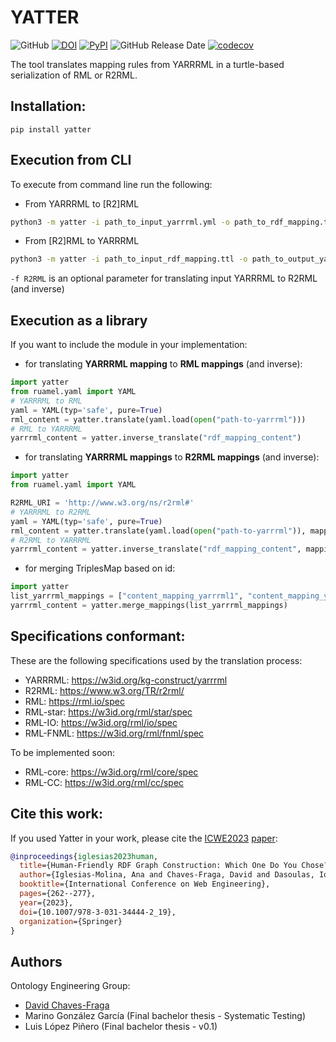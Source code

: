 # YATTER

![GitHub](https://img.shields.io/github/license/oeg-upm/yatter?style=flat)
[![DOI](https://zenodo.org/badge/DOI/10.5281/zenodo.7024501.svg)](https://doi.org/10.5281/zenodo.7024501)
[![PyPI](https://img.shields.io/pypi/v/yatter?style=flat)](https://pypi.org/project/yatter)
![GitHub Release Date](https://img.shields.io/github/release-date/oeg-upm/yatter)
[![codecov](https://codecov.io/gh/oeg-upm/yatter/branch/dev/graph/badge.svg?token=QUWCG214SG)](https://codecov.io/gh/oeg-upm/yatter)

The tool translates mapping rules from YARRRML in a turtle-based serialization of RML or R2RML.

## Installation:
```
pip install yatter
```

## Execution from CLI
To execute from command line run the following:

- From YARRRML to \[R2\]RML
```bash
python3 -m yatter -i path_to_input_yarrrml.yml -o path_to_rdf_mapping.ttl [-f R2RML]
```

- From \[R2\]RML to YARRRML 
```bash
python3 -m yatter -i path_to_input_rdf_mapping.ttl -o path_to_output_yarrrml.yml [-f R2RML]
```

`-f R2RML` is an optional parameter for translating input YARRRML to R2RML (and inverse)

## Execution as a library

If you want to include the module in your implementation:
- for translating **YARRRML mapping** to **RML mappings** (and inverse):
```python
import yatter
from ruamel.yaml import YAML
# YARRRML to RML
yaml = YAML(typ='safe', pure=True)
rml_content = yatter.translate(yaml.load(open("path-to-yarrrml")))
# RML to YARRRML
yarrrml_content = yatter.inverse_translate("rdf_mapping_content")
```
- for translating **YARRRML mappings** to **R2RML mappings** (and inverse):
```python
import yatter
from ruamel.yaml import YAML

R2RML_URI = 'http://www.w3.org/ns/r2rml#'
# YARRRML to R2RML
yaml = YAML(typ='safe', pure=True)
rml_content = yatter.translate(yaml.load(open("path-to-yarrrml")), mapping_format=R2RML_URI)
# R2RML to YARRRML
yarrrml_content = yatter.inverse_translate("rdf_mapping_content", mapping_format=R2RML_URI)
```
- for merging TriplesMap based on id:
```python
import yatter
list_yarrrml_mappings = ["content_mapping_yarrrml1", "content_mapping_yarrrml1"]
yarrrml_content = yatter.merge_mappings(list_yarrrml_mappings)
```

## Specifications conformant:

These are the following specifications used by the translation process:
- YARRRML: https://w3id.org/kg-construct/yarrrml
- R2RML: https://www.w3.org/TR/r2rml/ 
- RML: https://rml.io/spec 
- RML-star: https://w3id.org/rml/star/spec
- RML-IO: https://w3id.org/rml/io/spec
- RML-FNML: https://w3id.org/rml/fnml/spec

To be implemented soon:
- RML-core: https://w3id.org/rml/core/spec 
- RML-CC: https://w3id.org/rml/cc/spec

## Cite this work:
If you used Yatter in your work, please cite the [ICWE2023](https://icwe2023.webengineering.org/program/) [paper](http://davidchavesfraga.com/outcomes/papers/2023/iglesias2023yatter.pdf):

```bib
@inproceedings{iglesias2023human,
  title={Human-Friendly RDF Graph Construction: Which One Do You Chose?},
  author={Iglesias-Molina, Ana and Chaves-Fraga, David and Dasoulas, Ioannis and Dimou, Anastasia},
  booktitle={International Conference on Web Engineering},
  pages={262--277},
  year={2023},
  doi={10.1007/978-3-031-34444-2_19},
  organization={Springer}
}
```

## Authors
Ontology Engineering Group:
- [David Chaves-Fraga](mailto:david.chaves@upm.es)
- Marino González García (Final bachelor thesis - Systematic Testing)
- Luis López Piñero (Final bachelor thesis - v0.1)



